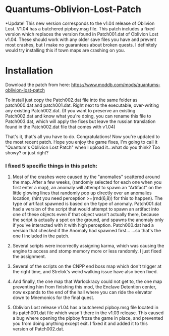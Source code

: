 # Quantums-Oblivion-Lost-Patch


*Update!
This new version corresponds to the v1.04 release of Oblivion Lost.
V1.04 has a butchered pipboy.msg file.
This patch includes a fixed version which replaces the version found in Patch001.dat of Oblivion Lost v1.04.
These should work with any older save files you have and prevent most crashes,
but I make no guarantees about broken quests.
I definitely would try installing this if town maps are crashing on you.

# Installation
Download the patch from here:
https://www.moddb.com/mods/quantums-oblivion-lost-patch

To install just copy the Patch002.dat file into the same folder as
patch000.dat and patch001.dat.
Right next to the executable, over-writing any existing Patch002.dat.
(If you want to preserve an existing Patch002.dat and know what you're doing, 
you can rename this file to Patch003.dat, which will apply the fixes but 
leave the russian translation found in the Patch002.dat file that comes with v1.04)

That's it, that's all you have to do.
Congratulations! Now you're updated to the most recent patch.
Hope you enjoy the game fixes, I'm going to call it "Quantum's Oblivion Lost Patch"
when I upload it...what do you think? Too showy? or just right?


### I fixed 5 specific things in this patch:
1) Most of the crashes were caused by the "anomalies" scattered around the map.
   After a few weeks, (randomly selected for each one when you first enter a map),
   an anomaly will attempt to spawn an "Artifact" on the little glowing lines that
   randomly pop up directly over an anomalies location,
   (hint you need perception >=(rnd(6,8)) for this to happen).
   The type of artifact spawned is based on the type of anomaly.
   Patch001.dat had a version of the script that would attempt to spawn
   an artifact into one of these objects even if that object wasn't actually there,
   because the script is actually a spot on the ground,
   and spawns the anomaly only if you've interacted with it with high perception.
   Patch000.dat had a version that checked if the Anomaly had spawned first...
   ...so that's the one I included in the patch.

2) Several scripts were incorrectly assigning karma,
   which was causing the engine to access and stomp
   memory more or less randomly.
   I just fixed the assignment.

3) Several of the scripts on the CNPP end boss map 
   which don't trigger at the right time, and Strelok's
   weird walking issue have also been fixed.

4) And finally, the one map that Warlockracy could not get to,
   the one map preventing him from finishing this mod,
   the Enclave Detention center, now expands to the end of the hall
   where you can ride the elevator down to Mnemonics for the final quest.

5) Oblivion Lost release v1.04 has a butchered pipboy.msg file located in
   its patch001.dat file which wasn't there in the v1.03 release. This caused a
   bug where opening the pipboy froze the game in place, and prevented you
   from doing anything except exit.
   I fixed it and added it to this version of Patch002.dat.


